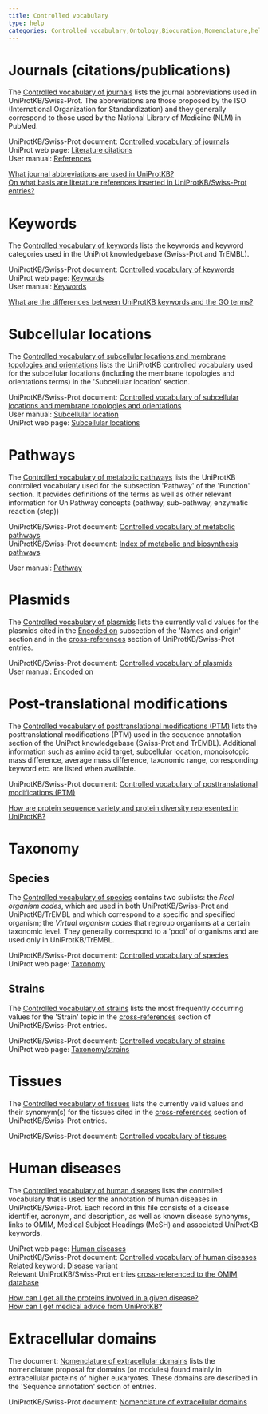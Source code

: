 ```yaml
---
title: Controlled vocabulary
type: help
categories: Controlled_vocabulary,Ontology,Biocuration,Nomenclature,help
---
```


# Journals (citations/publications)

The [Controlled vocabulary of journals](https://ftp.ebi.ac.uk/pub/databases/uniprot/current_release/knowledgebase/complete/docs/jourlist) lists the journal abbreviations used in UniProtKB/Swiss-Prot. The abbreviations are those proposed by the ISO (International Organization for Standardization) and they generally correspond to those used by the National Library of Medicine (NLM) in PubMed.

UniProtKB/Swiss-Prot document: [Controlled vocabulary of journals](https://ftp.ebi.ac.uk/pub/databases/uniprot/current_release/knowledgebase/complete/docs/jourlist.txt)  
UniProt web page: [Literature citations](https://www.uniprot.org/citations/)  
User manual: [References](https://www.uniprot.org/help/publications_section)

[What journal abbreviations are used in UniProtKB?](https://www.uniprot.org/help/journal_abbreviations)  
[On what basis are literature references inserted in UniProtKB/Swiss-Prot entries?](https://www.uniprot.org/help/literature_references)

# Keywords

The [Controlled vocabulary of keywords](https://ftp.ebi.ac.uk/pub/databases/uniprot/current_release/knowledgebase/complete/docs/keywlist.txt) lists the keywords and keyword categories used in the UniProt knowledgebase (Swiss-Prot and TrEMBL).

UniProtKB/Swiss-Prot document: [Controlled vocabulary of keywords](https://ftp.ebi.ac.uk/pub/databases/uniprot/current_release/knowledgebase/complete/docs/keywlist.txt)  
UniProt web page: [Keywords](https://www.uniprot.org/keywords/)  
User manual: [Keywords](https://www.uniprot.org/help/keywords)

[What are the differences between UniProtKB keywords and the GO terms?](https://www.uniprot.org/help/keywords_vs_go)

# Subcellular locations

The [Controlled vocabulary of subcellular locations and membrane topologies and orientations](https://ftp.ebi.ac.uk/pub/databases/uniprot/current_release/knowledgebase/complete/docs/subcell.txt) lists the UniProtKB controlled vocabulary used for the subcellular locations (including the membrane topologies and orientations terms) in the 'Subcellular location' section.

UniProtKB/Swiss-Prot document: [Controlled vocabulary of subcellular locations and membrane topologies and orientations](https://ftp.ebi.ac.uk/pub/databases/uniprot/current_release/knowledgebase/complete/docs/subcell.txt)  
User manual: [Subcellular location](https://www.uniprot.org/help/subcellular_location)  
UniProt web page: [Subcellular locations](https://www.uniprot.org/locations/)

# Pathways

The [Controlled vocabulary of metabolic pathways](https://ftp.ebi.ac.uk/pub/databases/uniprot/current_release/knowledgebase/complete/docs/pathlist.txt) lists the UniProtKB controlled vocabulary used for the subsection 'Pathway' of the 'Function' section. It provides definitions of the terms as well as other relevant information for UniPathway concepts (pathway, sub-pathway, enzymatic reaction (step))

UniProtKB/Swiss-Prot document: [Controlled vocabulary of metabolic pathways](https://ftp.ebi.ac.uk/pub/databases/uniprot/current_release/knowledgebase/complete/docs/pathlist.txt)  
UniProtKB/Swiss-Prot document: [Index of metabolic and biosynthesis pathways](https://ftp.ebi.ac.uk/pub/databases/uniprot/current_release/knowledgebase/complete/docs/pathway.txt)

User manual: [Pathway](https://www.uniprot.org/help/pathway)

# Plasmids

The [Controlled vocabulary of plasmids](https://ftp.ebi.ac.uk/pub/databases/uniprot/current_release/knowledgebase/complete/docs/plasmid.txt) lists the currently valid values for the plasmids cited in the [Encoded on](https://www.uniprot.org/help/encoded_on) subsection of the 'Names and origin' section and in the [cross-references](https://www.uniprot.org/help/cross_references_section) section of UniProtKB/Swiss-Prot entries.

UniProtKB/Swiss-Prot document: [Controlled vocabulary of plasmids](https://ftp.ebi.ac.uk/pub/databases/uniprot/current_release/knowledgebase/complete/docs/plasmid.txt)  
User manual: [Encoded on](https://www.uniprot.org/help/encoded_on)

# Post-translational modifications

The [Controlled vocabulary of posttranslational modifications (PTM)](https://ftp.ebi.ac.uk/pub/databases/uniprot/current_release/knowledgebase/complete/docs/ptmlist.txt) lists the posttranslational modifications (PTM) used in the sequence annotation section of the UniProt knowledgebase (Swiss-Prot and TrEMBL). Additional information such as amino acid target, subcellular location, monoisotopic mass difference, average mass difference, taxonomic range, corresponding keyword etc. are listed when available.

UniProtKB/Swiss-Prot document: [Controlled vocabulary of posttranslational modifications (PTM)](https://ftp.ebi.ac.uk/pub/databases/uniprot/current_release/knowledgebase/complete/docs/ptmlist.txt)

[How are protein sequence variety and protein diversity represented in UniProtKB?](https://www.uniprot.org/help/protein_diversity)

# Taxonomy

## Species

The [Controlled vocabulary of species](https://ftp.ebi.ac.uk/pub/databases/uniprot/current_release/knowledgebase/complete/docs/speclist.txt) contains two sublists: the _Real organism codes_, which are used in both UniProtKB/Swiss-Prot and UniProtKB/TrEMBL and which correspond to a specific and specified organism; the _Virtual organism codes_ that regroup organisms at a certain taxonomic level. They generally correspond to a 'pool' of organisms and are used only in UniProtKB/TrEMBL.

UniProtKB/Swiss-Prot document: [Controlled vocabulary of species](https://ftp.ebi.ac.uk/pub/databases/uniprot/current_release/knowledgebase/complete/docs/speclist.txt)  
UniProt web page: [Taxonomy](https://www.uniprot.org/taxonomy/)

## Strains

The [Controlled vocabulary of strains](https://ftp.ebi.ac.uk/pub/databases/uniprot/current_release/knowledgebase/complete/docs/strains.txt) lists the most frequently occurring values for the 'Strain' topic in the [cross-references](https://www.uniprot.org/help/cross_references_section) section of UniProtKB/Swiss-Prot entries.

UniProtKB/Swiss-Prot document: [Controlled vocabulary of strains](https://ftp.ebi.ac.uk/pub/databases/uniprot/current_release/knowledgebase/complete/docs/strains.txt)  
UniProt web page: [Taxonomy/strains](https://www.uniprot.org/help/taxonomy#strain)

# Tissues

The [Controlled vocabulary of tissues](https://ftp.ebi.ac.uk/pub/databases/uniprot/current_release/knowledgebase/complete/docs/tisslist.txt) lists the currently valid values and their synomym(s) for the tissues cited in the [cross-references](https://www.uniprot.org/help/cross_references_section) section of UniProtKB/Swiss-Prot entries.

UniProtKB/Swiss-Prot document: [Controlled vocabulary of tissues](https://ftp.ebi.ac.uk/pub/databases/uniprot/current_release/knowledgebase/complete/docs/tisslist.txt)

# Human diseases

The [Controlled vocabulary of human diseases](https://ftp.ebi.ac.uk/pub/databases/uniprot/current_release/knowledgebase/complete/docs/humdisease.txt) lists the controlled vocabulary that is used for the annotation of human diseases in UniProtKB/Swiss-Prot. Each record in this file consists of a disease identifier, acronym, and description, as well as known disease synonyms, links to OMIM, Medical Subject Headings (MeSH) and associated UniProtKB keywords.

UniProt web page: [Human diseases](https://www.uniprot.org/diseases/)  
UniProtKB/Swiss-Prot document: [Controlled vocabulary of human diseases](https://ftp.ebi.ac.uk/pub/databases/uniprot/current_release/knowledgebase/complete/docs/humdisease.txt)  
Related keyword: [Disease variant](https://www.uniprot.org/keywords/KW-0225)  
Relevant UniProtKB/Swiss-Prot entries [cross-referenced to the OMIM database](https://www.uniprot.org/uniprotkb?query=database%3Amim)

[How can I get all the proteins involved in a given disease?](https://www.uniprot.org/help/disease_query)  
[How can I get medical advice from UniProtKB?](https://www.uniprot.org/help/medical_advice)

# Extracellular domains

The document: [Nomenclature of extracellular domains](https://ftp.ebi.ac.uk/pub/databases/uniprot/current_release/knowledgebase/complete/docs/extradom.txt) lists the nomenclature proposal for domains (or modules) found mainly in extracellular proteins of higher eukaryotes. These domains are described in the 'Sequence annotation' section of entries.

UniProtKB/Swiss-Prot document: [Nomenclature of extracellular domains](https://ftp.ebi.ac.uk/pub/databases/uniprot/current_release/knowledgebase/complete/docs/extradom.txt)
